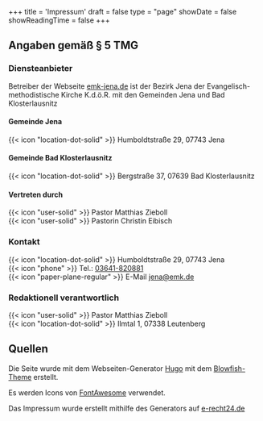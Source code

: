 +++
title = 'Impressum'
draft = false
type = "page"
showDate = false
showReadingTime = false
+++

## Angaben gemäß § 5 TMG

### Diensteanbieter

Betreiber der Webseite [emk-jena.de](http://emk-jena.de) ist der Bezirk Jena 
der Evangelisch-methodistische Kirche K.d.ö.R. 
mit den Gemeinden Jena und Bad Klosterlausnitz

#### Gemeinde Jena
{{< icon "location-dot-solid" >}}&nbsp;Humboldtstraße 29, 07743 Jena

#### Gemeinde Bad Klosterlausnitz
{{< icon "location-dot-solid" >}}&nbsp;Bergstraße 37, 07639 Bad Klosterlausnitz 

#### Vertreten durch
{{< icon "user-solid" >}}&nbsp;Pastor Matthias Zieboll  
{{< icon "user-solid" >}}&nbsp;Pastorin Christin Eibisch  

### Kontakt
{{< icon "location-dot-solid" >}}&nbsp;Humboldtstraße 29, 07743 Jena  
{{< icon "phone" >}}&nbsp;Tel.: [03641-820881](tel:03641-820881)  
{{< icon "paper-plane-regular" >}}&nbsp;E-Mail [jena@emk.de](mailto:jena@emk.de)

### Redaktionell verantwortlich
{{< icon "user-solid" >}}&nbsp;Pastor Matthias Zieboll  
{{< icon "location-dot-solid" >}}&nbsp;Ilmtal 1, 07338 Leutenberg

## Quellen

Die Seite wurde mit dem Webseiten-Generator [Hugo](https://gohugo.io/) 
mit dem [Blowfish-Theme](https://blowfish.page/) erstellt. 

Es werden Icons von [FontAwesome](https://fontawesome.com/) verwendet.

Das Impressum wurde erstellt mithilfe des Generators auf [e-recht24.de](https://www.e-recht24.de)